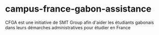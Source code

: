 # campus-france-gabon-assistance
CFGA est une initiative de SMT Group afin d'aider les étudiants gabonais dans leurs démarches administratives pour étudier en France 
